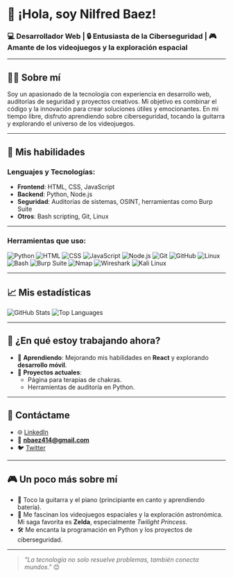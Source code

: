 # 👋 ¡Hola, soy Nilfred Baez!

### 💻 Desarrollador Web | 🔒 Entusiasta de la Ciberseguridad | 🎮 Amante de los videojuegos y la exploración espacial

---

## 🧑‍💻 Sobre mí
Soy un apasionado de la tecnología con experiencia en desarrollo web, auditorías de seguridad y proyectos creativos. Mi objetivo es combinar el código y la innovación para crear soluciones útiles y emocionantes. En mi tiempo libre, disfruto aprendiendo sobre ciberseguridad, tocando la guitarra y explorando el universo de los videojuegos.

---

## 🚀 Mis habilidades
### Lenguajes y Tecnologías:
- **Frontend**: HTML, CSS, JavaScript
- **Backend**: Python, Node.js
- **Seguridad**: Auditorías de sistemas, OSINT, herramientas como Burp Suite
- **Otros**: Bash scripting, Git, Linux

---

### Herramientas que uso:
![Python](https://img.shields.io/badge/Python-3776AB?style=for-the-badge&logo=python&logoColor=white)
![HTML](https://img.shields.io/badge/HTML-E34F26?style=for-the-badge&logo=html5&logoColor=white)
![CSS](https://img.shields.io/badge/CSS-1572B6?style=for-the-badge&logo=css3&logoColor=white)
![JavaScript](https://img.shields.io/badge/JavaScript-F7DF1E?style=for-the-badge&logo=javascript&logoColor=black)
![Node.js](https://img.shields.io/badge/Node.js-339933?style=for-the-badge&logo=nodedotjs&logoColor=white)
![Git](https://img.shields.io/badge/Git-F05032?style=for-the-badge&logo=git&logoColor=white)
![GitHub](https://img.shields.io/badge/GitHub-181717?style=for-the-badge&logo=github&logoColor=white)
![Linux](https://img.shields.io/badge/Linux-FCC624?style=for-the-badge&logo=linux&logoColor=black)
![Bash](https://img.shields.io/badge/Bash-4EAA25?style=for-the-badge&logo=gnubash&logoColor=white)
![Burp Suite](https://img.shields.io/badge/Burp_Suite-FF6C37?style=for-the-badge&logo=burp-suite&logoColor=white)
![Nmap](https://img.shields.io/badge/Nmap-007C92?style=for-the-badge&logo=nmap&logoColor=white)
![Wireshark](https://img.shields.io/badge/Wireshark-1679A7?style=for-the-badge&logo=wireshark&logoColor=white)
![Kali Linux](https://img.shields.io/badge/Kali_Linux-557C94?style=for-the-badge&logo=kalilinux&logoColor=white)

---

## 📈 Mis estadísticas
![GitHub Stats](https://github-readme-stats.vercel.app/api?username=nilfredb&show_icons=true&theme=radical)
![Top Languages](https://github-readme-stats.vercel.app/api/top-langs/?username=nilfredb&layout=compact&theme=radical)

---

## 🎯 ¿En qué estoy trabajando ahora?
- 🌱 **Aprendiendo**: Mejorando mis habilidades en **React** y explorando **desarrollo móvil**.
- 🚀 **Proyectos actuales**: 
  - Página para terapias de chakras.
  - Herramientas de auditoría en Python.

---

## 💌 Contáctame
- 🌐 [LinkedIn](https://linkedin.com/in/nilfred-baez) 
- 📧 **nbaez414@gmail.com**
- 🐦 [Twitter](https://x.com/leonardoDroii) 

---

## 🎮 Un poco más sobre mí
- 🎸 Toco la guitarra y el piano (principiante en canto y aprendiendo batería).
- 🌌 Me fascinan los videojuegos espaciales y la exploración astronómica. Mi saga favorita es **Zelda**, especialmente *Twilight Princess*.
- 🛠️ Me encanta la programación en Python y los proyectos de ciberseguridad.

---

> _"La tecnología no solo resuelve problemas, también conecta mundos."_ 😊

